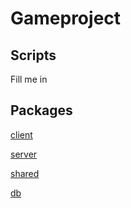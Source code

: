 # Gameproject

## Scripts
Fill me in

## Packages
[client](/packages/client/README.md)

[server](packages/server/README.md)

[shared](packages/shared/README.md)

[db](packages/db/README.md)
